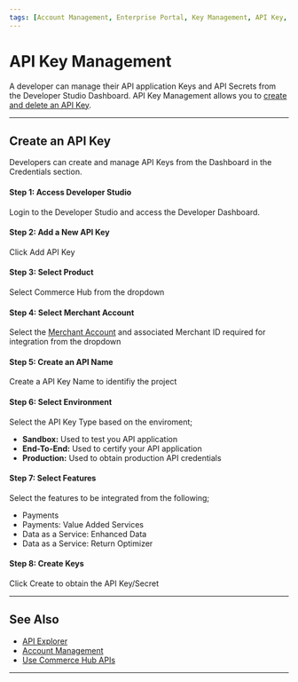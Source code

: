 ```yaml
---
tags: [Account Management, Enterprise Portal, Key Management, API Key, API Secret]
---
```


# API Key Management

A developer can manage their API application Keys and API Secrets from the Developer Studio Dashboard. API Key Management allows you to [create and delete an API Key](#create-an-api-key).

---

## Create an API Key

Developers can create and manage API Keys from the Dashboard in the Credentials section.

#### Step 1: Access Developer Studio

Login to the Developer Studio and access the Developer Dashboard.

#### Step 2: Add a New API Key

Click Add API Key

#### Step 3: Select Product

Select Commerce Hub from the dropdown

#### Step 4: Select Merchant Account

Select the [Merchant Account](?path=docs/Resources/Guides/Dev-Studio/Account-Management.md) and associated Merchant ID required for integration from the dropdown

#### Step 5: Create an API Name

Create a API Key Name to identifiy the project

#### Step 6: Select Environment

Select the API Key Type based on the enviroment;

- **Sandbox:** Used to test you API application
- **End-To-End:** Used to certify your API application
- **Production:** Used to obtain production API credentials

#### Step 7: Select Features

Select the features to be integrated from the following;

- Payments
- Payments: Value Added Services
- Data as a Service: Enhanced Data
- Data as a Service: Return Optimizer

#### Step 8: Create Keys

Click Create to obtain the API Key/Secret

---

## See Also

- [API Explorer](../api/?type=post&path=/payments/v1/charges)
- [Account Management](?path=docs/Resources/Guides/Dev-Studio/Account-Management.md)
- [Use Commerce Hub APIs](?path=docs/Resources/API-Documents/Use-Our-APIs.md)

<!---
- [Transaction Verification](?path=docs/Resources/Guides/Dev-Studio/Transaction-Verification.md)
- [Certification](?path=docs/Resources/Guides/Dev-Studio/Certification.md)
-->

---
